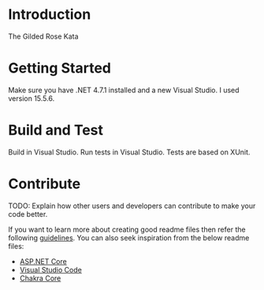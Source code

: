 # Introduction 
The Gilded Rose Kata

# Getting Started
Make sure you have .NET 4.7.1 installed and a new Visual Studio. I used version 15.5.6.

# Build and Test
Build in Visual Studio.
Run tests in Visual Studio. Tests are based on XUnit.

# Contribute
TODO: Explain how other users and developers can contribute to make your code better. 

If you want to learn more about creating good readme files then refer the following [guidelines](https://www.visualstudio.com/en-us/docs/git/create-a-readme). You can also seek inspiration from the below readme files:
- [ASP.NET Core](https://github.com/aspnet/Home)
- [Visual Studio Code](https://github.com/Microsoft/vscode)
- [Chakra Core](https://github.com/Microsoft/ChakraCore)
